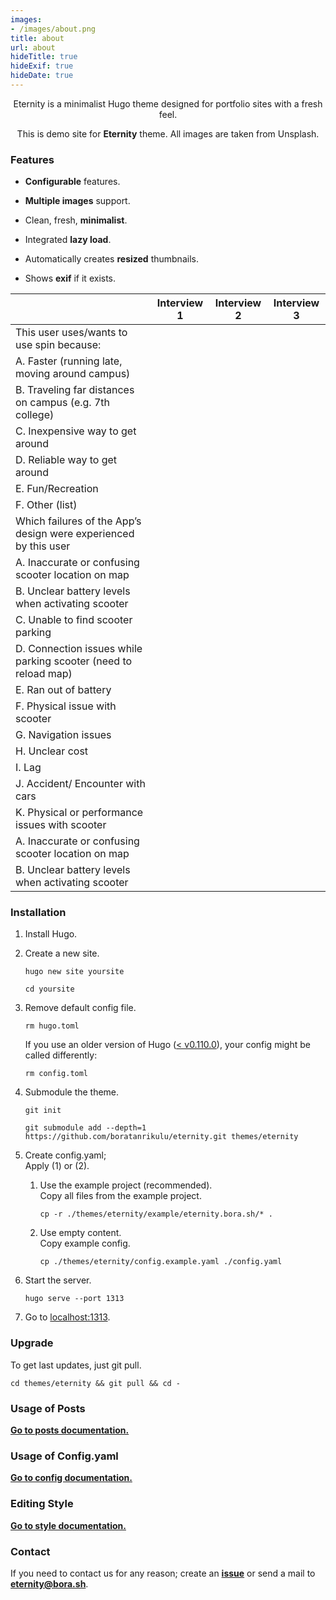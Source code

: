```yaml
---
images:
- /images/about.png
title: about
url: about
hideTitle: true
hideExif: true
hideDate: true
---
```


<div align="center">
	<p>
        Eternity is a minimalist Hugo theme designed for portfolio sites with a fresh feel.
	</p>
	<p>
		This is demo site for <strong>Eternity</strong> theme. All images are taken from Unsplash.
	</p>
</div>

### Features

- **Configurable** features.

- **Multiple images** support.

- Clean, fresh, **minimalist**.

- Integrated **lazy load**.

- Automatically creates **resized** thumbnails.

- Shows **exif** if it exists.

|                                                                  | Interview 1 | Interview 2 | Interview 3 |
|------------------------------------------------------------------|-------------|-------------|-------------|
| This user uses/wants to use spin because:                        |             |             |             |
| A. Faster (running late, moving around campus)                   |             |             |             |
| B. Traveling far distances on campus (e.g. 7th college)          |             |             |             |
| C. Inexpensive way to get around                                 |             |             |             |
| D. Reliable way to get around                                    |             |             |             |
| E. Fun/Recreation                                                |             |             |             |
| F. Other (list)                                                  |             |             |             |
| Which failures of the App’s design were experienced by this user |             |             |             |
| A. Inaccurate or confusing scooter location on map               |             |             |             |
| B. Unclear battery levels when activating scooter                |             |             |             |
| C. Unable to find scooter parking                                |             |             |             |
| D. Connection issues while parking scooter (need to reload map)  |             |             |             |
| E. Ran out of battery                                            |             |             |             |
| F. Physical issue with scooter                                   |             |             |             |
| G. Navigation issues                                             |             |             |             |
| H. Unclear cost                                                  |             |             |             |
| I. Lag                                                           |             |             |             |
| J. Accident/ Encounter with cars                                 |             |             |             |
| K. Physical or performance issues with scooter                   |             |             |             |
| A. Inaccurate or confusing scooter location on map               |             |             |             |
| B. Unclear battery levels when activating scooter                |             |             |             |

### Installation

1. Install Hugo.

2. Create a new site.  
	```shell
	hugo new site yoursite
	```  
	```shell
	cd yoursite
	```  

3. Remove default config file.  
	```shell
	rm hugo.toml
	```
	If you use an older version of Hugo ([< v0.110.0](https://github.com/gohugoio/hugo/issues/8979)), your config might be called differently:
	```shell
	rm config.toml
	```

4. Submodule the theme.  
	```shell
	git init
	```  
	```shell
	git submodule add --depth=1 https://github.com/boratanrikulu/eternity.git themes/eternity
	```  

5. Create config.yaml;  
	Apply (1) or (2).  

	1. Use the example project (recommended).  
		Copy all files from the example project.  
		```shell
		cp -r ./themes/eternity/example/eternity.bora.sh/* .
		```  
	2. Use empty content.  
		Copy example config.  
		```shell
		cp ./themes/eternity/config.example.yaml ./config.yaml
		```  
6. Start the server.
	```shell
	hugo serve --port 1313
	```  

7. Go to [localhost:1313](http://localhost:1313).


### Upgrade

To get last updates, just git pull.
```shell
cd themes/eternity && git pull && cd -
```

### Usage of Posts

[**Go to posts documentation.**](https://github.com/boratanrikulu/eternity/tree/main/doc/posts.md)

### Usage of Config.yaml

[**Go to config documentation.**](https://github.com/boratanrikulu/eternity/tree/main/doc/config.md)

### Editing Style

[**Go to style documentation.**](https://github.com/boratanrikulu/eternity/tree/main/doc/style.md)

### Contact

If you need to contact us for any reason; create an [**issue**](https://github.com/boratanrikulu/eternity/issues/new) or send a mail to [**eternity@bora.sh**](mailto:eternity@bora.sh).
